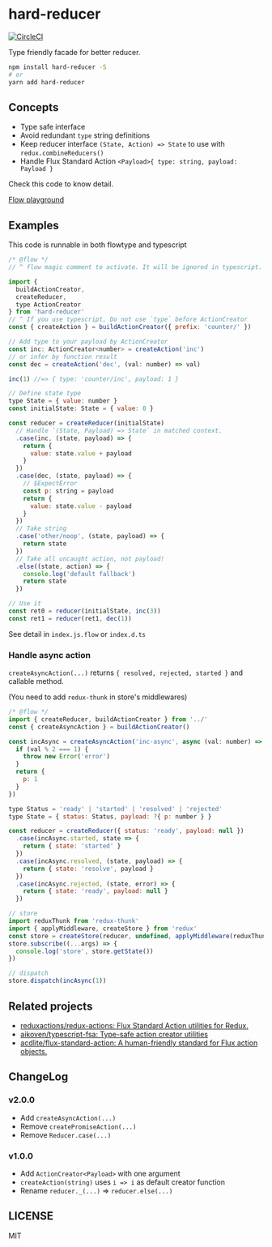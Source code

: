 # hard-reducer

[![CircleCI](https://circleci.com/gh/mizchi/hard-reducer.svg?style=svg)](https://circleci.com/gh/mizchi/hard-reducer)

Type friendly facade for better reducer.

```sh
npm install hard-reducer -S
# or
yarn add hard-reducer
```

## Concepts

* Type safe interface
* Avoid redundant `type` string definitions
* Keep reducer interface `(State, Action) => State` to use with `redux.combineReducers()`
* Handle Flux Standard Action `<Payload>{ type: string, payload: Payload }`

Check this code to know detail.

[Flow playground](https://flow.org/try/#0PQKgBAAgZgNg9gdzCYAoUYCmBnGBLAOwBcBaAEz2wEMAjGTZNIgTwAcGBBAYyLzgIDCAJ0xUicIQB4B-bESFVCRAFxg5QwgHMANGACSBVgFciugApVm8KmQB8YALxgA3qjBgAFAeNEAlKucwFnZVGQJ1RWJdVktrMlULKzgbMABfVHTUYIYAJUwyIy5MKQBlIjFMeydXdw8yit0qAmZ-MHqiTG03ME1MFU9fR3s8gqLS8o7bLvcuKmxMaVl5SNN9QxNzWOS7D273bl5+YVFxKTCIpV1vDbBEuKm9z3bO262bQYd7Z+7WkcLiyTPWwZVCoKBGAg8PgEMA0Ix4GBkA7Q45iCQeOCsIjYAJgVgiKB4AAeAH5VOotGlBjUwFwlniCcTHGBMdiAHT4zCEolgAA+vLAAHJBaD3ODIYcYVwRBVkfxFuFlkpyfItFd1qs7ttbLt3O5+uclVFHlACKprkQhq8kjYfqo5YIZacFRcomsfJsbXYXI86YqgmwGE5OdywABqIK++lQagAMTNYCazGZHkIPnNGo+9hperAIiIRiEMJzuYD7GmpfcMS9qlNYAAZPWwKbU5nHu50rnO3qY1R42yAPqWpzZR75wsw3vx7qZMUQqH8WlOzBmIRwAC2lEwDpdRv6FIIOndNy1Nh1jwNSwUlxNCYtVtXG63klP3oFr7tYAdqOdhuvbotT17h9XM-TkMsgwZLkmQjIgo39KcEyTFM0xMDMfCzEDS3HIssMrbIK0ras4gSNdN3mNkRGwOAYAAN0wDwW1QvxfHbNJHm7MU4wIQdhwgsc+gnZtuJnUVm3nSUlxOTASjwddWHoHc-xWFUNEPc9c0vRV-zg9xWm-J0JF3HTdFouA8DIUzzO9EswMtbJmRDGDI1A6NuNUZCnA8TCPECBzUlY3NEN45lR1zHDJxEjsxIilwpNlBcCF0aVpNk+TFMS5Ll0fcjt0S9jMnFfKUoqP4xkBCZKlbPBeCoGBnlUZ5fnyf5xgqbNunoS0oBETAAC98mZKA6vmbo7LAdcqFYZkCEwJAAFkpu8sTxpEUZig85oUzkCpNuTJxCBqvA6ueRpEr2zDbPpAALJoyHoIRmUm1g2V6IgPCoRK2WyQK9Vi26CHu4owBJMAAaBoQPB2jozslDk3jIQYVQqUTujW1q2VmeYU0+yVY3nZK6pgGhPoAa0ux5nrZeZ3tx6F8chXjCZgYmyd+9xYvRsZRI5wTcK54oQXQYAwCMahelBcaaRKjoHQrGWZLkhS8sleXsrIrcHQyZk4QRJFEp-dEaScolVEFOkIQ6IRgBFALJfpKi+mZBW0uVh0PEFR2iEFVjxsILhneXd3BX9wVdA8Wi6tUAgjHXGhikwyOYF9+kyEwAOnAV4O064MPPCT6PY-joRE7qlP-X9jhsGYSFA+knLNcSj3-ZIOYa9z8OC7AGO44Tq0aVihuKKomj6IjsuMlYrJAzaSrmUCJOjEwQve8e9I-YII6Trn6owEX5ewAABnY1a69Klqxmq2r6sq37MbmBj-fD6GXmI7YKdc-1WFUylgwRsBgAi0PAJAsuESzuH3sjDobJ97hjxAjDiM475YwYjnZ+lVogIw-n9PmxY2KQLUJVGBdUl5gBIPAr0iCOy-UAXmTAABHeEIg6EFCJCQfET55gkE3GQIGCAqAiG6PfeYrYuBV3bughoFC4jYJmA7PoK9i6OQQZ-cC+YABMP9DzKK9AAoBmgQFCUOtfb41ChEoI8F7SRMNpHv37vBNRCju5F2Bn-XRtDgHhVwWAYxx0b4ozMagVafRj5OEhgvEhB9j6pF0P7DwABmXw5dHFEAAIzMkhvmQ+ugvbeWSZaDRGTLF9FSboHOHh1FJKCbIGimA2TwE0MUoglTUBAA)

## Examples

This code is runnable in both flowtype and typescript

```js
/* @flow */
// ^ flow magic comment to activate. It will be ignored in typescript.

import {
  buildActionCreator,
  createReducer,
  type ActionCreator
} from 'hard-reducer'
// ^ If you use typescript, Do not use `type` before ActionCreator
const { createAction } = buildActionCreator({ prefix: 'counter/' })

// Add type to your payload by ActionCreator
const inc: ActionCreator<number> = createAction('inc')
// or infer by function result
const dec = createAction('dec', (val: number) => val)

inc(1) //=> { type: 'counter/inc', payload: 1 }

// Define state type
type State = { value: number }
const initialState: State = { value: 0 }

const reducer = createReducer(initialState)
  // Handle `(State, Payload) => State` in matched context.
  .case(inc, (state, payload) => {
    return {
      value: state.value + payload
    }
  })
  .case(dec, (state, payload) => {
    // $ExpectError
    const p: string = payload
    return {
      value: state.value - payload
    }
  })
  // Take string
  .case('other/noop', (state, payload) => {
    return state
  })
  // Take all uncaught action, not payload!
  .else((state, action) => {
    console.log('default fallback')
    return state
  })

// Use it
const ret0 = reducer(initialState, inc(3))
const ret1 = reducer(ret1, dec(1))
```

See detail in `index.js.flow` or `index.d.ts`

### Handle async action

`createAsyncAction(...)` returns `{ resolved, rejected, started }` and callable method.

(You need to add `redux-thunk` in store's middlewares)

```js
/* @flow */
import { createReducer, buildActionCreator } from '../'
const { createAsyncAction } = buildActionCreator()

const incAsync = createAsyncAction('inc-async', async (val: number) => {
  if (val % 2 === 1) {
    throw new Error('error')
  }
  return {
    p: 1
  }
})

type Status = 'ready' | 'started' | 'resolved' | 'rejected'
type State = { status: Status, payload: ?{ p: number } }

const reducer = createReducer({ status: 'ready', payload: null })
  .case(incAsync.started, state => {
    return { state: 'started' }
  })
  .case(incAsync.resolved, (state, payload) => {
    return { state: 'resolve', payload }
  })
  .case(incAsync.rejected, (state, error) => {
    return { state: 'ready', payload: null }
  })

// store
import reduxThunk from 'redux-thunk'
import { applyMiddleware, createStore } from 'redux'
const store = createStore(reducer, undefined, applyMiddleware(reduxThunk))
store.subscribe((...args) => {
  console.log('store', store.getState())
})

// dispatch
store.dispatch(incAsync(1))
```

## Related projects

* [reduxactions/redux-actions: Flux Standard Action utilities for Redux.](https://github.com/reduxactions/redux-actions)
* [aikoven/typescript-fsa: Type-safe action creator utilities](https://github.com/aikoven/typescript-fsa)
* [acdlite/flux-standard-action: A human-friendly standard for Flux action objects.](https://github.com/acdlite/flux-standard-action)

## ChangeLog

### v2.0.0

* Add `createAsyncAction(...)`
* Remove `createPromiseAction(...)`
* Remove `Reducer.case(...)`

### v1.0.0

* Add `ActionCreator<Payload>` with one argument
* `createAction(string)` uses `i => i` as default creator function
* Rename `reducer._(...)` => `reducer.else(...)`

## LICENSE

MIT
